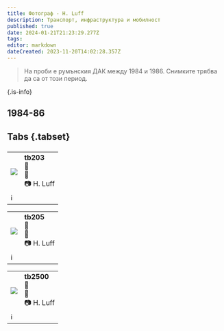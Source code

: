 ```yaml
---
title: Фотограф - H. Luff
description: Транспорт, инфраструктура и мобилност
published: true
date: 2024-01-21T21:23:29.277Z
tags: 
editor: markdown
dateCreated: 2023-11-20T14:02:28.357Z
---
```


> На проби е румънския ДАК между 1984 и 1986. Снимките трябва да са от този период.
> 
{.is-info}

## 1984-86
## Tabs {.tabset}
###

 <!--следващ пост--> 
<div class="table-responsive"><table style="width:100%"><tr>
<td><img src="http://46.10.181.183:1518/trinmo/gallery/h-luff/tb203%20depot.jpg"></td>
<td><b>tb203</b><br> 🚋 <a href=""></a> <br>📌<br> 📷 H. Luff</td></tr>
  <td colspan=2 >ℹ️ </td></table></div>
  
 <!--следващ пост--> 
<div class="table-responsive"><table style="width:100%"><tr>
<td><img src="http://46.10.181.183:1518/trinmo/gallery/h-luff/tb203%20depot.jpg"></td>
<td><b>tb205</b><br> 🚋 <a href=""></a> <br>📌<br> 📷 H. Luff</td></tr>
  <td colspan=2 >ℹ️ </td></table></div>
    
 <!--следващ пост--> 
<div class="table-responsive"><table style="width:100%"><tr>
<td><img src="http://46.10.181.183:1518/trinmo/gallery/h-luff/tb2500%20scan0005.jpg"></td>
<td><b>tb2500</b><br> 🚋 <a href=""></a> <br>📌<br> 📷 H. Luff</td></tr>
  <td colspan=2 >ℹ️ </td></table></div>